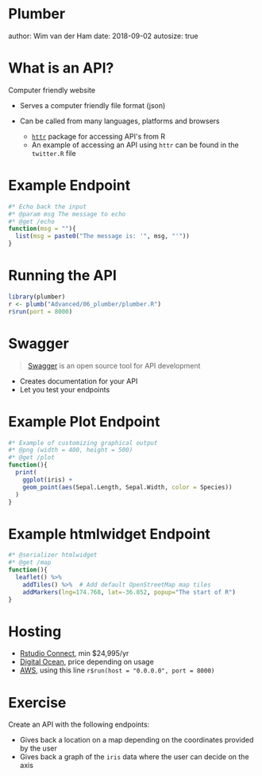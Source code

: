 

Plumber
========================================================
author: Wim van der Ham
date: 2018-09-02
autosize: true

What is an API?
========================================================

Computer friendly website

- Serves a computer friendly file format (json)
- Can be called from many languages, platforms and browsers

  - [`httr`](https://github.com/r-lib/httr) package for accessing API's from R
  - An example of accessing an API using `httr` can be found in the `twitter.R` file 
  
Example Endpoint
========================================================


```r
#* Echo back the input
#* @param msg The message to echo
#* @get /echo
function(msg = ""){
  list(msg = paste0("The message is: '", msg, "'"))
}
```

Running the API
========================================================


```r
library(plumber)
r <- plumb("Advanced/06_plumber/plumber.R")
r$run(port = 8000)
```

Swagger
========================================================

> [Swagger](https://swagger.io/) is an open source tool for API development

- Creates documentation for your API
- Let you test your endpoints

Example Plot Endpoint
========================================================


```r
#* Example of customizing graphical output
#* @png (width = 400, height = 500)
#* @get /plot
function(){
  print(
    ggplot(iris) +
    geom_point(aes(Sepal.Length, Sepal.Width, color = Species))
  )
}
```

Example htmlwidget Endpoint
========================================================


```r
#* @serializer htmlwidget
#* @get /map
function(){
  leaflet() %>%
    addTiles() %>%  # Add default OpenStreetMap map tiles
    addMarkers(lng=174.768, lat=-36.852, popup="The start of R")
}
```

Hosting
========================================================

- [Rstudio Connect](https://www.rstudio.com/products/connect/), min $24,995/yr
- [Digital Ocean](https://www.digitalocean.com/), price depending on usage
- [AWS](https://aws.amazon.com/), using this line `r$run(host = "0.0.0.0", port = 8000)`

Exercise
========================================================

Create an API with the following endpoints:

- Gives back a location on a map depending on the coordinates provided by the user
- Gives back a graph of the `iris` data where the user can decide on the axis
